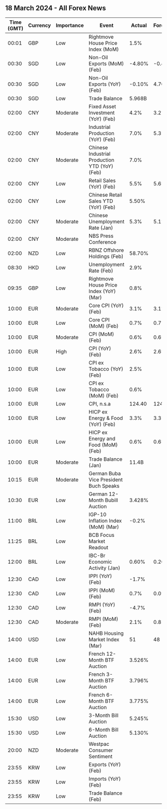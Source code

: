 ## 18 March 2024 - All Forex News

| Time (GMT) | Currency | Importance | Event | Actual | Forecast | Previous |
|------|----------|------------|-------|--------|----------|----------|
| 00:01 | GBP | Low | Rightmove House Price Index (MoM) | 1.5% |  | 0.9% |
| 00:30 | SGD | Low | Non-Oil Exports (MoM) (Feb) | -4.80% | -0.40% | 2.20% |
| 00:30 | SGD | Low | Non-Oil Exports (YoY) (Feb) | -0.10% | 4.70% | 16.70% |
| 00:30 | SGD | Low | Trade Balance | 5.968B |  | 7.423B |
| 02:00 | CNY | Moderate | Fixed Asset Investment (YoY) (Feb) | 4.2% | 3.2% | 3.0% |
| 02:00 | CNY | Moderate | Industrial Production (YoY) (Feb) | 7.0% | 5.3% | 6.8% |
| 02:00 | CNY | Moderate | Chinese Industrial Production YTD (YoY) (Feb) | 7.0% |  | 4.6% |
| 02:00 | CNY | Low | Retail Sales (YoY) (Feb) | 5.5% | 5.6% | 7.4% |
| 02:00 | CNY | Low | Chinese Retail Sales YTD (YoY) (Feb) | 5.50% |  | 7.22% |
| 02:00 | CNY | Moderate | Chinese Unemployment Rate (Jan) | 5.3% | 5.1% | 5.1% |
| 02:00 | CNY | Moderate | NBS Press Conference |  |  |  |
| 02:00 | NZD | Low | RBNZ Offshore Holdings (Feb) | 58.70% |  | 57.70% |
| 08:30 | HKD | Low | Unemployment Rate (Feb) | 2.9% |  | 2.9% |
| 09:35 | GBP | Low | Rightmove House Price Index (YoY) (Mar) | 0.8% |  | 0.1% |
| 10:00 | EUR | Moderate | Core CPI (YoY) (Feb) | 3.1% | 3.1% | 3.3% |
| 10:00 | EUR | Low | Core CPI (MoM) (Feb) | 0.7% | 0.7% | -0.9% |
| 10:00 | EUR | Moderate | CPI (MoM) (Feb) | 0.6% | 0.6% | -0.4% |
| 10:00 | EUR | High | CPI (YoY) (Feb) | 2.6% | 2.6% | 2.8% |
| 10:00 | EUR | Low | CPI ex Tobacco (YoY) (Feb) | 2.5% |  | 2.7% |
| 10:00 | EUR | Low | CPI ex Tobacco (MoM) (Feb) | 0.6% |  | -0.4% |
| 10:00 | EUR | Low | CPI, n.s.a | 124.40 | 124.37 | 123.60 |
| 10:00 | EUR | Low | HICP ex Energy & Food (YoY) (Feb) | 3.3% | 3.3% | 3.6% |
| 10:00 | EUR | Low | HICP ex Energy and Food (MoM) (Feb) | 0.6% | 0.6% | -0.6% |
| 10:00 | EUR | Moderate | Trade Balance (Jan) | 11.4B |  | 16.8B |
| 10:15 | EUR | Moderate | German Buba Vice President Buch Speaks |  |  |  |
| 10:30 | EUR | Low | German 12-Month Bubill Auction | 3.428% |  | 3.359% |
| 11:00 | BRL | Low | IGP-10 Inflation Index (MoM) (Mar) | -0.2% |  | -0.7% |
| 11:25 | BRL | Low | BCB Focus Market Readout |  |  |  |
| 12:00 | BRL | Low | IBC-Br Economic Activity (Jan) | 0.60% | 0.26% | 0.82% |
| 12:30 | CAD | Low | IPPI (YoY) (Feb) | -1.7% |  | -2.9% |
| 12:30 | CAD | Low | IPPI (MoM) (Feb) | 0.7% | 0.0% | -0.1% |
| 12:30 | CAD | Low | RMPI (YoY) (Feb) | -4.7% |  | -6.5% |
| 12:30 | CAD | Moderate | RMPI (MoM) (Feb) | 2.1% | 0.8% | 1.2% |
| 14:00 | USD | Low | NAHB Housing Market Index (Mar) | 51 | 48 | 48 |
| 14:00 | EUR | Low | French 12-Month BTF Auction | 3.526% |  | 3.450% |
| 14:00 | EUR | Low | French 3-Month BTF Auction | 3.796% |  | 3.813% |
| 14:00 | EUR | Low | French 6-Month BTF Auction | 3.775% |  | 3.747% |
| 15:30 | USD | Low | 3-Month Bill Auction | 5.245% |  | 5.250% |
| 15:30 | USD | Low | 6-Month Bill Auction | 5.130% |  | 5.100% |
| 20:00 | NZD | Moderate | Westpac Consumer Sentiment |  |  | 88.9 |
| 23:55 | KRW | Low | Exports (YoY) (Feb) |  |  | 4.8% |
| 23:55 | KRW | Low | Imports (YoY) (Feb) |  |  | -13.1% |
| 23:55 | KRW | Low | Trade Balance (Feb) |  |  | 4.30B |
